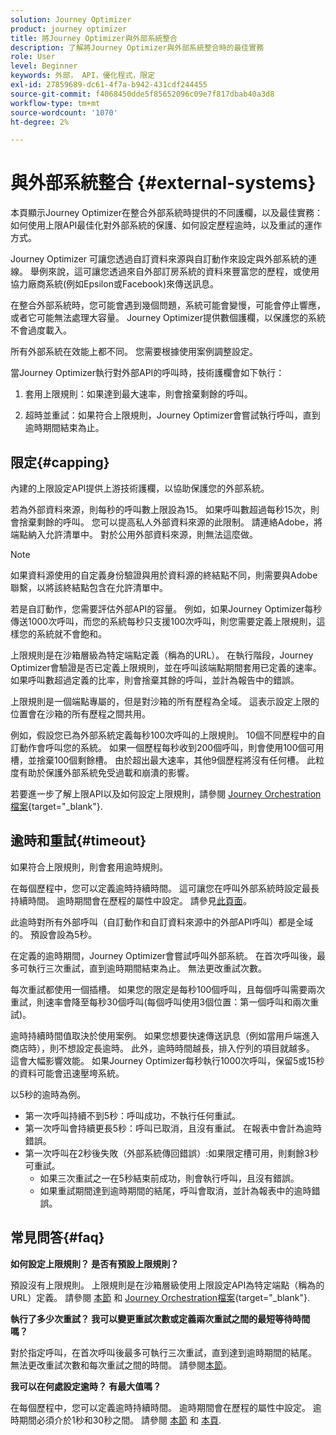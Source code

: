 ```yaml
---
solution: Journey Optimizer
product: journey optimizer
title: 將Journey Optimizer與外部系統整合
description: 了解將Journey Optimizer與外部系統整合時的最佳實務
role: User
level: Beginner
keywords: 外部， API，優化程式，限定
exl-id: 27859689-dc61-4f7a-b942-431cdf244455
source-git-commit: f4068450dde5f85652096c09e7f817dbab40a3d8
workflow-type: tm+mt
source-wordcount: '1070'
ht-degree: 2%

---
```


# 與外部系統整合 {#external-systems}

本頁顯示Journey Optimizer在整合外部系統時提供的不同護欄，以及最佳實務：如何使用上限API最佳化對外部系統的保護、如何設定歷程逾時，以及重試的運作方式。

Journey Optimizer 可讓您透過自訂資料來源與自訂動作來設定與外部系統的連線。 舉例來說，這可讓您透過來自外部訂房系統的資料來豐富您的歷程，或使用協力廠商系統(例如Epsilon或Facebook)來傳送訊息。

在整合外部系統時，您可能會遇到幾個問題，系統可能會變慢，可能會停止響應，或者它可能無法處理大容量。 Journey Optimizer提供數個護欄，以保護您的系統不會過度載入。

所有外部系統在效能上都不同。 您需要根據使用案例調整設定。

當Journey Optimizer執行對外部API的呼叫時，技術護欄會如下執行：

1. 套用上限規則：如果達到最大速率，則會捨棄剩餘的呼叫。

2. 超時並重試：如果符合上限規則，Journey Optimizer會嘗試執行呼叫，直到逾時期間結束為止。

## 限定{#capping}

內建的上限設定API提供上游技術護欄，以協助保護您的外部系統。

若為外部資料來源，則每秒的呼叫數上限設為15。 如果呼叫數超過每秒15次，則會捨棄剩餘的呼叫。 您可以提高私人外部資料來源的此限制。 請連絡Adobe，將端點納入允許清單中。 對於公用外部資料來源，則無法這麼做。

>[!NOTE]
>
> 如果資料源使用的自定義身份驗證與用於資料源的終結點不同，則需要與Adobe聯繫，以將該終結點包含在允許清單中。

若是自訂動作，您需要評估外部API的容量。 例如，如果Journey Optimizer每秒傳送1000次呼叫，而您的系統每秒只支援100次呼叫，則您需要定義上限規則，這樣您的系統就不會飽和。

上限規則是在沙箱層級為特定端點定義（稱為的URL）。 在執行階段，Journey Optimizer會驗證是否已定義上限規則，並在呼叫該端點期間套用已定義的速率。 如果呼叫數超過定義的比率，則會捨棄其餘的呼叫，並計為報告中的錯誤。

上限規則是一個端點專屬的，但是對沙箱的所有歷程為全域。 這表示設定上限的位置會在沙箱的所有歷程之間共用。

例如，假設您已為外部系統定義每秒100次呼叫的上限規則。 10個不同歷程中的自訂動作會呼叫您的系統。 如果一個歷程每秒收到200個呼叫，則會使用100個可用槽，並捨棄100個剩餘槽。 由於超出最大速率，其他9個歷程將沒有任何槽。 此粒度有助於保護外部系統免受過載和崩潰的影響。

若要進一步了解上限API以及如何設定上限規則，請參閱 [Journey Orchestration檔案](https://experienceleague.adobe.com/docs/journeys/using/working-with-apis/capping.html){target="_blank"}.

## 逾時和重試{#timeout}

如果符合上限規則，則會套用逾時規則。

在每個歷程中，您可以定義逾時持續時間。 這可讓您在呼叫外部系統時設定最長持續時間。 逾時期間會在歷程的屬性中設定。 請參見[此頁面](../building-journeys/journey-gs.md#timeout_and_error)。

此逾時對所有外部呼叫（自訂動作和自訂資料來源中的外部API呼叫）都是全域的。 預設會設為5秒。

在定義的逾時期間，Journey Optimizer會嘗試呼叫外部系統。 在首次呼叫後，最多可執行三次重試，直到逾時期間結束為止。 無法更改重試次數。

每次重試都使用一個插槽。 如果您的限定是每秒100個呼叫，且每個呼叫需要兩次重試，則速率會降至每秒30個呼叫(每個呼叫使用3個位置：第一個呼叫和兩次重試)。

逾時持續時間值取決於使用案例。 如果您想要快速傳送訊息（例如當用戶端進入商店時），則不想設定長逾時。 此外，逾時時間越長，排入佇列的項目就越多。 這會大幅影響效能。 如果Journey Optimizer每秒執行1000次呼叫，保留5或15秒的資料可能會迅速壓垮系統。

以5秒的逾時為例。

* 第一次呼叫持續不到5秒：呼叫成功，不執行任何重試。
* 第一次呼叫會持續更長5秒：呼叫已取消，且沒有重試。 在報表中會計為逾時錯誤。
* 第一次呼叫在2秒後失敗（外部系統傳回錯誤）:如果限定槽可用，則剩餘3秒可重試。
   * 如果三次重試之一在5秒結束前成功，則會執行呼叫，且沒有錯誤。
   * 如果重試期間達到逾時期間的結尾，呼叫會取消，並計為報表中的逾時錯誤。

## 常見問答{#faq}

**如何設定上限規則？ 是否有預設上限規則？**

預設沒有上限規則。 上限規則是在沙箱層級使用上限設定API為特定端點（稱為的URL）定義。 請參閱 [本節](../configuration/external-systems.md#capping) 和 [Journey Orchestration檔案](https://experienceleague.adobe.com/docs/journeys/using/working-with-apis/capping.html){target="_blank"}.

**執行了多少次重試？ 我可以變更重試次數或定義兩次重試之間的最短等待時間嗎？**

對於指定呼叫，在首次呼叫後最多可執行三次重試，直到達到逾時期間的結尾。 無法更改重試次數和每次重試之間的時間。 請參閱[本節](../configuration/external-systems.md#timeout)。

**我可以在何處設定逾時？ 有最大值嗎？**

在每個歷程中，您可以定義逾時持續時間。 逾時期間會在歷程的屬性中設定。 逾時期間必須介於1秒和30秒之間。 請參閱 [本節](../configuration/external-systems.md#timeout) 和 [本頁](../building-journeys/journey-gs.md#timeout_and_error).